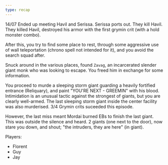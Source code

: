 ```yaml
---
type: recap
---
```


14/07
Ended up meeting Havil and Serissa. Serissa ports out. They kill Havil.
They killed Havil, destroyed his armor with the first grymin crit (with a hold monster combo).

After this, you try to find some place to rest, through some aggressive use of wall teleportation (chrono spell not intended for it), and you avoid the search squad after.

Snuck around in the various places, found `Zavag`, an incarcerated slender giant monk who was looking to escape. You freed him in exchange for some information.

You proceed to murde a sleeping storm giant guarding a heavily fortified entrance (Reliquary), and paint "YOU'RE NEXT - GREEMIN" with his blood.
Intimidation is an unusual tactic against the strongest of giants, but you are clearly well-armed.
The last sleeping storm giant inside the center facility was also murderised. 3/4 Grymin crits suceeded this episode.

However, the last miss meant Mordai burned EBs to finish the last giant.
This was outside the silence and heard. 2 giants (one next to the door), now stare you down, and shout; "the intruders, they are here" (in giant).

Players:
- Florent
- Guy
- Jay